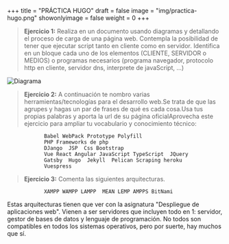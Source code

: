 +++
title = "PRÁCTICA HUGO"
draft = false
image = "img/practica-hugo.png"
showonlyimage = false
weight = 0
+++




<!--more-->

> **Ejercicio 1:** Realiza en un documento usando diagramas y detallando el proceso de carga de una página web. Contempla la posibilidad de tener que ejecutar script tanto en cliente como en servidor. Identifica en un bloque cada uno de los elementos (CLIENTE, SERVIDOR o MEDIOS) o programas necesarios (programa navegador, protocolo http en cliente, servidor dns, interprete de javaScript, ...)



 ![Diagrama](https://github.io/le1.jpg)


> **Ejercicio 2:** A continuación te nombro varias herramientas/tecnologías para el desarrollo web.Se trata de que las agrupes y hagas un par de frases de qué es cada cosa.Usa tus propias palabras y aporta la url de su página oficialAprovecha este ejercicio para ampliar tu vocabulario y conocimiento técnico:

                Babel WebPack Prototype Polyfill
                PHP Frameworks de php
                DJango  JSP  Css Bootstrap 
                Vue React Angular JavaScript TypeScript  JQuery
                Gatsby  Hugo  Jekyll  Pelican Scraping heroku 
                Vuespress 

    


> **Ejercicio 3:** Comenta las siguientes arquitecturas.

                XAMPP WAMPP LAMPP  MEAN LEMP AMPPS BitNami

Estas arquitecturas tienen que ver con la asignatura "Despliegue de aplicaciones web". Vienen a ser servidores que incluyen todo en 1: servidor, gestor de bases de datos y lenguaje de programación. No todos son compatibles en todos los sistemas operativos, pero por suerte, hay muchos que sí.
 
